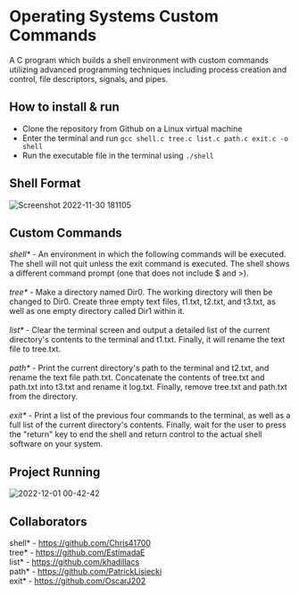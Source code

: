 # Operating Systems Custom Commands
A C program which builds a shell environment with custom commands utilizing advanced programming techniques including process creation and control, file descriptors, signals, and pipes.

## How to install & run
- Clone the repository from Github on a Linux virtual machine
- Enter the terminal and run ``` gcc shell.c tree.c list.c path.c exit.c -o shell ``` 
- Run the executable file in the terminal using ``` ./shell ```


## Shell Format
![Screenshot 2022-11-30 181105](https://user-images.githubusercontent.com/60550186/204937426-bdd0e625-091a-40f6-8e5c-67bfda680a88.png)

## Custom Commands
_shell*_ - An environment in which the following commands will be executed. The shell will not quit unless the exit command is executed. The shell shows a different command prompt (one that does not include $ and >). </br></br>
_tree*_ - Make a directory named Dir0. The working directory will then be changed to Dir0. Create three empty text files, t1.txt, t2.txt, and t3.txt, as well as one empty directory called Dir1 within it. </br></br>
_list*_ - Clear the terminal screen and output a detailed list of the current directory's contents to the terminal and t1.txt. Finally, it will rename the text file to tree.txt. </br></br>
_path*_ - Print the current directory's path to the terminal and t2.txt, and rename the text file path.txt. Concatenate the contents of tree.txt and path.txt into t3.txt and rename it log.txt. Finally, remove tree.txt and path.txt from the directory. </br></br>
_exit*_ - Print a list of the previous four commands to the terminal, as well as a full list of the current directory's contents. Finally, wait for the user to press the "return" key to end the shell and return control to the actual shell software on your system. </br>

## Project Running
![2022-12-01 00-42-42](https://user-images.githubusercontent.com/60550186/204976739-52f93856-e6ba-4568-a77e-7d12dff93acd.gif)

## Collaborators
shell* - https://github.com/Chris41700 </br>
tree* - https://github.com/EstimadaE </br>
list* - https://github.com/khadillacs </br>
path* - https://github.com/PatrickLisiecki </br>
exit* - https://github.com/OscarJ202 </br>
